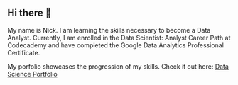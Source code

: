 ## Hi there 👋

<!--
**nclements11/nclements11** is a ✨ _special_ ✨ repository because its `README.md` (this file) appears on your GitHub profile.

Here are some ideas to get you started:

- 🔭 I’m currently working on ...
- 🌱 I’m currently learning ...
- 👯 I’m looking to collaborate on ...
- 🤔 I’m looking for help with ...
- 💬 Ask me about ...
- 📫 How to reach me: ...
- 😄 Pronouns: ...
- ⚡ Fun fact: ...
-->

My name is Nick. I am learning the skills necessary to become a Data Analyst. Currently, I am enrolled in the Data Scientist: Analyst Career Path at Codecademy and have completed the Google Data Analytics Professional Certificate.

My porfolio showcases the progression of my skills. Check it out here: [Data Science Portfolio](https://github.com/nclements11/Data-Science-Portfolio)
